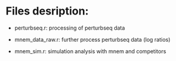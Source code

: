 # Files desription:

- perturbseq.r: processing of perturbseq data

- mnem_data_raw.r: further process perturbseq data (log ratios)

- mnem_sim.r: simulation analysis with mnem and competitors